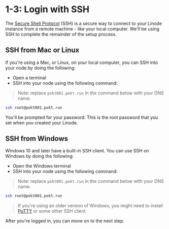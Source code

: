 # 1-3: Login with SSH

The [Secure Shell Protocol](https://en.wikipedia.org/wiki/Secure_Shell) (SSH) is a secure way to connect to your Linode instance from a remote machine - like your local computer. We'll be using SSH to complete the remainder of the setup process.

## SSH from Mac or Linux
If you're using a Mac, or Linux, on your local computer, you can SSH into your node by doing the following:

- Open a terminal
- SSH into your node using the following command:
> Note: replace `pokt001.pokt.run` in the command below with your DNS name.

```bash
ssh root@pokt001.pokt.run
```

You'll be prompted for your password. This is the root password that you set when you created your Linode.

## SSH from Windows

Windows 10 and later have a built-in SSH client. You can use SSH on Windows by doing the following:

- Open the Windows terminal
- SSH into your node using the following command:
> Note: replace `pokt001.pokt.run` in the command below with your DNS name.

```bash
ssh root@pokt001.pokt.run
```

> If you're using an older version of Windows, you might need to install [PuTTY](https://www.putty.org/) or some other SSH client.


After you're logged in, you can move on to the next step.

